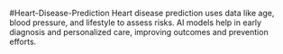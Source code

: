 #Heart-Disease-Prediction
Heart disease prediction uses data like age, blood pressure, and lifestyle to assess risks. AI models help in early diagnosis and personalized care, improving outcomes and prevention efforts.
